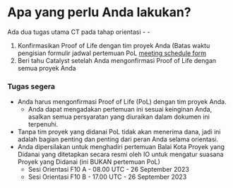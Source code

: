 # **Apa yang perlu Anda lakukan?**
Ada dua tugas utama CT pada tahap orientasi -  - 
1. Konfirmasikan Proof of Life dengan tim proyek Anda (Batas waktu pengisian formulir jadwal pertemuan PoL [meeting schedule form](https://docs.google.com/forms/d/e/1FAIpQLSd_5AotXKwNsglRiml-JMY-EpKm6EUmhLTfFDcwSQZFxeIeLw/viewform)
2. Beri tahu Catalyst setelah Anda mengonfirmasi Proof of Life dengan semua proyek Anda

### **Tugas segera**
* Anda harus mengonfirmasi Proof of Life (PoL) dengan tim proyek Anda.
  * Anda dapat mengadakan pertemuan ini sesuai keinginan Anda, asalkan semua persyaratan yang diuraikan dalam dokumen ini terpenuhi.
* Tanpa tim proyek yang didanai PoL tidak akan menerima dana, jadi ini adalah bagian penting dan penting dari peran Anda selama orientasi.
* Anda dipersilakan untuk menghadiri pertemuan Balai Kota Proyek yang Didanai yang ditetapkan secara resmi oleh IO untuk mengatur suasana Proyek yang Didanai (ini BUKAN pertemuan PoL)
  * Sesi Orientasi F10 A - 08.00 UTC - 26 September 2023
  * Sesi Orientasi F10 B - 17.00 UTC - 26 September 2023
